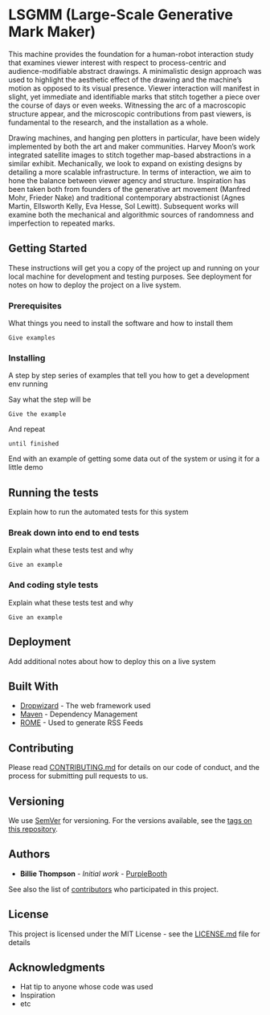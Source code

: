 # LSGMM (Large-Scale Generative Mark Maker)

This machine provides the foundation for a human-robot interaction study that examines viewer interest with respect to process-centric and audience-modifiable abstract drawings.  A minimalistic design approach was used to highlight the aesthetic effect of the drawing and the machine’s motion as opposed to its visual presence.  Viewer interaction will manifest in slight, yet immediate and identifiable marks that stitch together a piece over the course of days or even weeks.  Witnessing the arc of a macroscopic structure appear, and the microscopic contributions from past viewers, is fundamental to the research, and the installation as a whole.

Drawing machines, and hanging pen plotters in particular, have been widely implemented by both the art and maker communities.  Harvey Moon’s work integrated satellite images to stitch together map-based abstractions in a similar exhibit.  Mechanically, we look to expand on existing designs by detailing a more scalable infrastructure.  In terms of interaction, we aim to hone the balance between viewer agency and structure.  Inspiration has been taken both from founders of the generative art movement (Manfred Mohr, Frieder Nake) and traditional contemporary abstractionist (Agnes Martin, Ellsworth Kelly, Eva Hesse, Sol Lewitt).  Subsequent works will examine both the mechanical and algorithmic sources of randomness and imperfection to repeated marks.
## Getting Started

These instructions will get you a copy of the project up and running on your local machine for development and testing purposes. See deployment for notes on how to deploy the project on a live system.

### Prerequisites

What things you need to install the software and how to install them

```
Give examples
```

### Installing

A step by step series of examples that tell you how to get a development env running

Say what the step will be

```
Give the example
```

And repeat

```
until finished
```

End with an example of getting some data out of the system or using it for a little demo

## Running the tests

Explain how to run the automated tests for this system

### Break down into end to end tests

Explain what these tests test and why

```
Give an example
```

### And coding style tests

Explain what these tests test and why

```
Give an example
```

## Deployment

Add additional notes about how to deploy this on a live system

## Built With

* [Dropwizard](http://www.dropwizard.io/1.0.2/docs/) - The web framework used
* [Maven](https://maven.apache.org/) - Dependency Management
* [ROME](https://rometools.github.io/rome/) - Used to generate RSS Feeds

## Contributing

Please read [CONTRIBUTING.md](https://gist.github.com/PurpleBooth/b24679402957c63ec426) for details on our code of conduct, and the process for submitting pull requests to us.

## Versioning

We use [SemVer](http://semver.org/) for versioning. For the versions available, see the [tags on this repository](https://github.com/your/project/tags). 

## Authors

* **Billie Thompson** - *Initial work* - [PurpleBooth](https://github.com/PurpleBooth)

See also the list of [contributors](https://github.com/your/project/contributors) who participated in this project.

## License

This project is licensed under the MIT License - see the [LICENSE.md](LICENSE.md) file for details

## Acknowledgments

* Hat tip to anyone whose code was used
* Inspiration
* etc

